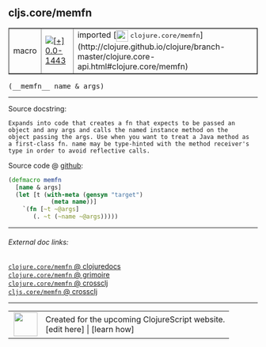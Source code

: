 ## cljs.core/memfn



 <table border="1">
<tr>
<td>macro</td>
<td><a href="https://github.com/cljsinfo/cljs-api-docs/tree/0.0-1443"><img valign="middle" alt="[+] 0.0-1443" title="Added in 0.0-1443" src="https://img.shields.io/badge/+-0.0--1443-lightgrey.svg"></a> </td>
<td>
imported [<img height="24px" valign="middle" src="http://i.imgur.com/1GjPKvB.png"> <samp>clojure.core/memfn</samp>](http://clojure.github.io/clojure/branch-master/clojure.core-api.html#clojure.core/memfn)
</td>
</tr>
</table>


 <samp>
(__memfn__ name & args)<br>
</samp>

---





Source docstring:

```
Expands into code that creates a fn that expects to be passed an
object and any args and calls the named instance method on the
object passing the args. Use when you want to treat a Java method as
a first-class fn. name may be type-hinted with the method receiver's
type in order to avoid reflective calls.
```


Source code @ [github](https://github.com/clojure/clojure/blob/clojure-1.7.0-alpha6/src/clj/clojure/core.clj#L3717-L3728):

```clj
(defmacro memfn
  [name & args]
  (let [t (with-meta (gensym "target")
            (meta name))]
    `(fn [~t ~@args]
       (. ~t (~name ~@args)))))
```

<!--
Repo - tag - source tree - lines:

 <pre>
clojure @ clojure-1.7.0-alpha6
└── src
    └── clj
        └── clojure
            └── <ins>[core.clj:3717-3728](https://github.com/clojure/clojure/blob/clojure-1.7.0-alpha6/src/clj/clojure/core.clj#L3717-L3728)</ins>
</pre>

-->

---



###### External doc links:

[`clojure.core/memfn` @ clojuredocs](http://clojuredocs.org/clojure.core/memfn)<br>
[`clojure.core/memfn` @ grimoire](http://conj.io/store/v1/org.clojure/clojure/1.7.0-beta3/clj/clojure.core/memfn/)<br>
[`clojure.core/memfn` @ crossclj](http://crossclj.info/fun/clojure.core/memfn.html)<br>
[`cljs.core/memfn` @ crossclj](http://crossclj.info/fun/cljs.core/memfn.html)<br>

---

 <table>
<tr><td>
<img valign="middle" align="right" width="48px" src="http://i.imgur.com/Hi20huC.png">
</td><td>
Created for the upcoming ClojureScript website.<br>
[edit here] | [learn how]
</td></tr></table>

[edit here]:https://github.com/cljsinfo/cljs-api-docs/blob/master/cljsdoc/cljs.core_memfn.cljsdoc
[learn how]:https://github.com/cljsinfo/cljs-api-docs/wiki/cljsdoc-files

<!--

This information was too distracting to show to readers, but I'll leave it
commented here since it is helpful to:

- pretty-print the data used to generate this document
- and show how to retrieve that data



The API data for this symbol:

```clj
{:ns "cljs.core",
 :name "memfn",
 :signature ["[name & args]"],
 :history [["+" "0.0-1443"]],
 :type "macro",
 :full-name-encode "cljs.core_memfn",
 :source {:code "(defmacro memfn\n  [name & args]\n  (let [t (with-meta (gensym \"target\")\n            (meta name))]\n    `(fn [~t ~@args]\n       (. ~t (~name ~@args)))))",
          :title "Source code",
          :repo "clojure",
          :tag "clojure-1.7.0-alpha6",
          :filename "src/clj/clojure/core.clj",
          :lines [3717 3728]},
 :full-name "cljs.core/memfn",
 :clj-symbol "clojure.core/memfn",
 :docstring "Expands into code that creates a fn that expects to be passed an\nobject and any args and calls the named instance method on the\nobject passing the args. Use when you want to treat a Java method as\na first-class fn. name may be type-hinted with the method receiver's\ntype in order to avoid reflective calls."}

```

Retrieve the API data for this symbol:

```clj
;; from Clojure REPL
(require '[clojure.edn :as edn])
(-> (slurp "https://raw.githubusercontent.com/cljsinfo/cljs-api-docs/catalog/cljs-api.edn")
    (edn/read-string)
    (get-in [:symbols "cljs.core/memfn"]))
```

-->
